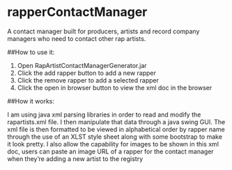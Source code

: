 # rapperContactManager
A contact manager built for producers, artists and record company managers who need to contact other rap artists.

##How to use it:

  1. Open RapArtistContactManagerGenerator.jar
  2. Click the add rapper button to add a new rapper
  3. Click the remove rapper to add a selected rapper
  4. Click the open in browser button to view the xml doc in the browser


##How it works:  

  I am using java xml parsing libraries in order to read and modify
  the rapartists.xml file. I then manipulate that data through a java
  swing GUI. The xml file is then formatted to be viewed in
  alphabetical order by rapper name through the use of an XLST style sheet
  along with some bootstrap to make it look pretty. I also allow the capability for images to be
  shown in this xml doc, users can paste an image URL of a rapper for 
  the contact manager when they’re adding a new artist to the registry

